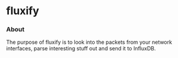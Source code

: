 # fluxify

### About

The purpose of fluxify is to look into the packets from your network interfaces,
parse interesting stuff out and send it to InfluxDB.